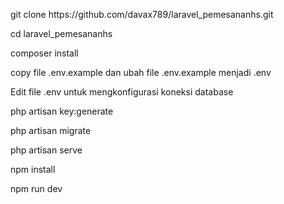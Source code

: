    <p>git clone https://github.com/davax789/laravel_pemesananhs.git </p>
      <p>cd laravel_pemesananhs </p>
      <p>composer install </p>
     <p> copy file .env.example dan ubah file .env.example  menjadi .env </p>
         <p> Edit file .env untuk mengkonfigurasi koneksi database  </p>
      <p>php artisan key:generate </p>
         <p> php artisan migrate </p>
     <p>php artisan serve </p>
          <p>npm install </p>
     <p> npm run dev </p>



